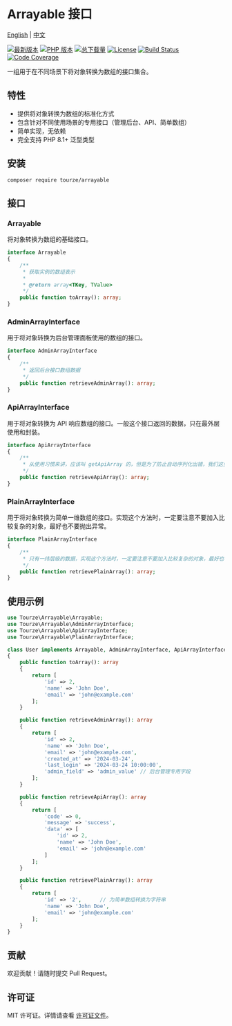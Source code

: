 # Arrayable 接口

[English](README.md) | [中文](README.zh-CN.md)

[![最新版本](https://img.shields.io/packagist/v/tourze/arrayable.svg?style=flat-square)](https://packagist.org/packages/tourze/arrayable)
[![PHP 版本](https://img.shields.io/packagist/php-v/tourze/arrayable.svg?style=flat-square)](https://packagist.org/packages/tourze/arrayable)
[![总下载量](https://img.shields.io/packagist/dt/tourze/arrayable.svg?style=flat-square)](https://packagist.org/packages/tourze/arrayable)
[![License](https://img.shields.io/packagist/l/tourze/arrayable.svg?style=flat-square)](https://packagist.org/packages/tourze/arrayable)
[![Build Status](https://img.shields.io/github/actions/workflow/status/tourze/php-monorepo/ci.yml?style=flat-square)](https://github.com/tourze/php-monorepo/actions)
[![Code Coverage](https://img.shields.io/codecov/c/github/tourze/php-monorepo?style=flat-square)](https://codecov.io/gh/tourze/php-monorepo)

一组用于在不同场景下将对象转换为数组的接口集合。

## 特性

- 提供将对象转换为数组的标准化方式
- 包含针对不同使用场景的专用接口（管理后台、API、简单数组）
- 简单实现，无依赖
- 完全支持 PHP 8.1+ 泛型类型

## 安装

```bash
composer require tourze/arrayable
```

## 接口

### Arrayable

将对象转换为数组的基础接口。

```php
interface Arrayable
{
    /**
     * 获取实例的数组表示
     *
     * @return array<TKey, TValue>
     */
    public function toArray(): array;
}
```

### AdminArrayInterface

用于将对象转换为后台管理面板使用的数组的接口。

```php
interface AdminArrayInterface
{
    /**
     * 返回后台接口数组数据
     */
    public function retrieveAdminArray(): array;
}
```

### ApiArrayInterface

用于将对象转换为 API 响应数组的接口。一般这个接口返回的数据，只在最外层使用和封装。

```php
interface ApiArrayInterface
{
    /**
     * 从使用习惯来讲，应该叫 getApiArray 的，但是为了防止自动序列化出错，我们这里改个名
     */
    public function retrieveApiArray(): array;
}
```

### PlainArrayInterface

用于将对象转换为简单一维数组的接口。实现这个方法时，一定要注意不要加入比较复杂的对象，最好也不要抛出异常。

```php
interface PlainArrayInterface
{
    /**
     * 只有一纬层级的数据，实现这个方法时，一定要注意不要加入比较复杂的对象，最好也不要抛出异常
     */
    public function retrievePlainArray(): array;
}
```

## 使用示例

```php
use Tourze\Arrayable\Arrayable;
use Tourze\Arrayable\AdminArrayInterface;
use Tourze\Arrayable\ApiArrayInterface;
use Tourze\Arrayable\PlainArrayInterface;

class User implements Arrayable, AdminArrayInterface, ApiArrayInterface, PlainArrayInterface
{
    public function toArray(): array
    {
        return [
            'id' => 2,
            'name' => 'John Doe',
            'email' => 'john@example.com'
        ];
    }

    public function retrieveAdminArray(): array
    {
        return [
            'id' => 2,
            'name' => 'John Doe',
            'email' => 'john@example.com',
            'created_at' => '2024-03-24',
            'last_login' => '2024-03-24 10:00:00',
            'admin_field' => 'admin_value' // 后台管理专用字段
        ];
    }

    public function retrieveApiArray(): array
    {
        return [
            'code' => 0,
            'message' => 'success',
            'data' => [
                'id' => 2,
                'name' => 'John Doe',
                'email' => 'john@example.com'
            ]
        ];
    }

    public function retrievePlainArray(): array
    {
        return [
            'id' => '2',      // 为简单数组转换为字符串
            'name' => 'John Doe',
            'email' => 'john@example.com'
        ];
    }
}
```

## 贡献

欢迎贡献！请随时提交 Pull Request。

## 许可证

MIT 许可证。详情请查看 [许可证文件](LICENSE)。
